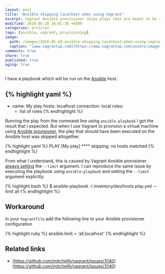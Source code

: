 ```yaml
---
layout: post
title: "Ansible skipping localhost when using Vagrant"
excerpt: Vagrant Ansible provisioner skips plays that are meant to be run on localhost. There's a simple workaround for that.
modified: 2016-05-28 16:01:38 +0300
categories: articles
tags: [ansible, vagrant, provisioning]
image:
  path: /images/2016-05-28-ansible-skipping-localhost-when-using-vagrant/cover.jpg
  caption: "[www.vagrantup.com](https://www.vagrantup.com/assets/images/vagrant_header_background-482a12a7.png)"
comments: true
share: true
published: true
aging: true
---
```


I have a playbook which will be run on the [Ansible](https://github.com/ansible/ansible "Ansible is a simple IT automation platform") host.

{% highlight yaml %}
---
- name: My play
  hosts: localhost
  connection: local
  roles:
   - list of roles
{% endhighlight %}

Running the play from the command line using `ansible-playbook` I got the result that I expected. But when I use Vagrant to provision a virtual machine using [Ansible provisioner](https://www.vagrantup.com/docs/provisioning/ansible.html "Vagrant Ansible provisioner"), the play that should have been executed on the Ansible host was skipped altogether.

{% highlight yaml %}
PLAY [My play] ****
skipping: no hosts matched
{% endhighlight %}

From what I understand, this is caused by Vagrant Ansible provisioner [always setting](https://github.com/mitchellh/vagrant/pull/2991 "Github pull request") the `--limit` argument. I can reproduce the same issue by executing the playbook using `ansible-playbook` and setting the `--limit` argument explicitly.

{% highlight bash %}
$ ansible-playbook -i inventory/dev/hosts play.yml --limit all
{% endhighlight %}

## Workaround

In your `Vagrantfile` add the following line to your Ansible provisioner configuration

{% highlight ruby %}
ansible.limit = 'all,localhost'
{% endhighlight %}

## Related links

* [https://github.com/mitchellh/vagrant/issues/3140](https://github.com/mitchellh/vagrant/issues/3140)
